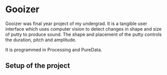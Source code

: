 # Gooizer
Gooizer was final year project of my undergrad. It is a tangible user interface which uses computer vision to detect changes in shape and size of putty to produce sound. The shape and placement of the putty controls the duration, pitch and amplitude.

It is programmed in Processing and PureData.

## Setup of the project

